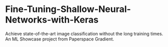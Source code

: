 # Fine-Tuning-Shallow-Neural-Networks-with-Keras
Achieve state-of-the-art image classification without the long training times. An ML Showcase project from Paperspace Gradient.
